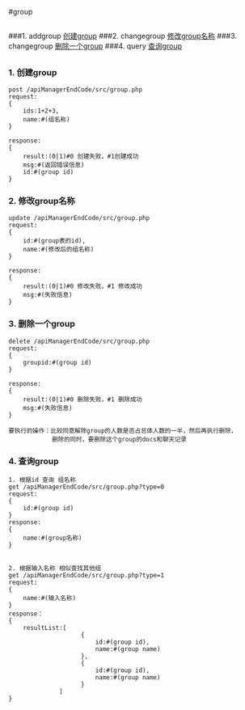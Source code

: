 #group
##

###1. addgroup [创建group](#addgroup)
###2. changegroup [修改group名称](#changegroup)
###3. changegroup [删除一个group](#changegroup)
###4. query [查询group](#query)

##

### <a name='addgroup'>1. 创建group</a>

	post /apiManagerEndCode/src/group.php
	request:
	{
		ids:1+2+3,
		name:#(组名称)
	}

	response:
	{
		result:(0|1)#0 创建失败，#1创建成功
		msg:#(返回错误信息)
		id:#(group id)
	}



### <a name='changegroup'>2. 修改group名称</a>

	update /apiManagerEndCode/src/group.php
	request:
	{
		id:#(group表的id),
		name:#(修改后的组名称)
	}

	response:
	{
		result:(0|1)#0 修改失败，#1 修改成功
		msg:#(失败信息) 
	}


### <a name='changegroup'>3. 删除一个group</a>

	delete /apiManagerEndCode/src/group.php
	request:
	{
		groupid:#(group id)
	}

	response:
	{
		result:(0|1)#0 删除失败，#1 删除成功
		msg:#(失败信息)
	}

	要执行的操作：比较同意解除group的人数是否占总体人数的一半，然后再执行删除，
				删除的同时，要删除这个group的docs和聊天记录



### <a name='query'>4. 查询group</a>


	1. 根据id 查询 组名称
	get /apiManagerEndCode/src/group.php?type=0
	request:
	{
		id:#(group id)
	}
	response:
	{
		name:#(group名称)
	}


##

	2. 根据输入名称 相似查找其他组
	get /apiManagerEndCode/src/group.php?type=1
	request:
	{
		name:#(输入名称)
	}
	response：
	{
		resultList:[
						{
							id:#(group id),
							name:#(group name)
						},
						{
							id:#(group id),
							name:#(group name)
					   	}
				  ]
	}

